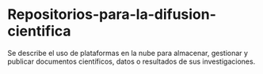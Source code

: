 # Repositorios-para-la-difusion-cientifica
Se describe el uso de plataformas en la nube para almacenar, gestionar y publicar documentos científicos, datos o resultados de sus investigaciones.
